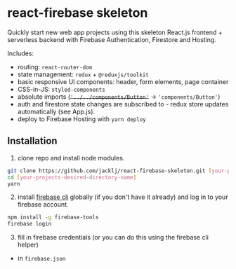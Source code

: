 # react-firebase skeleton

Quickly start new web app projects using this skeleton React.js frontend + serverless backend with Firebase Authentication, Firestore and Hosting.

Includes:

- routing: `react-router-dom`
- state management: `redux` + `@reduxjs/toolkit`
- basic responsive UI components: header, form elements, page container
- CSS-in-JS: `styled-components`
- absolute imports (~~`'../../components/Button'`~~ -> `'components/Button'`)
- auth and firestore state changes are subscribed to - redux store updates automatically (see App.js).
- deploy to Firebase Hosting with `yarn deploy`

## Installation

1. clone repo and install node modules.

```bash
git clone https://github.com/jacklj/react-firebase-skeleton.git [your-projects-desired-directory-name]
cd [your-projects-desired-directory-name]
yarn
```

2. install [firebase cli](https://firebase.google.com/docs/cli) globally (if you don't have it already) and log in to your firebase account.

```bash
npm install -g firebase-tools
firebase login
```

3. fill in firebase credentials (or you can do this using the firebase cli helper)

- in `firebase.json`
